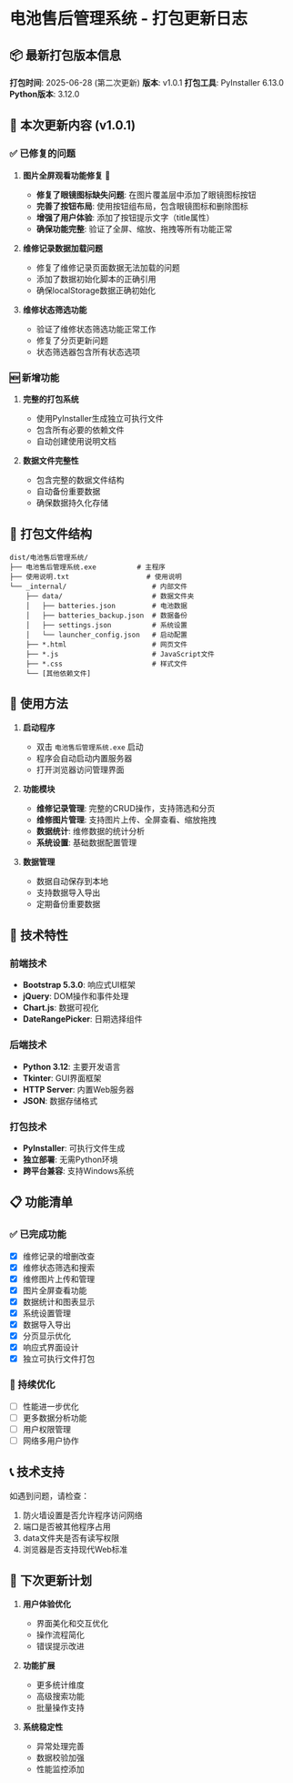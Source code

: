 # 电池售后管理系统 - 打包更新日志

## 📦 最新打包版本信息

**打包时间**: 2025-06-28 (第二次更新)
**版本**: v1.0.1
**打包工具**: PyInstaller 6.13.0
**Python版本**: 3.12.0

## 🔄 本次更新内容 (v1.0.1)

### ✅ 已修复的问题
1. **图片全屏观看功能修复** 🔧
   - **修复了眼镜图标缺失问题**: 在图片覆盖层中添加了眼镜图标按钮
   - **完善了按钮布局**: 使用按钮组布局，包含眼镜图标和删除图标
   - **增强了用户体验**: 添加了按钮提示文字（title属性）
   - **确保功能完整**: 验证了全屏、缩放、拖拽等所有功能正常

2. **维修记录数据加载问题**
   - 修复了维修记录页面数据无法加载的问题
   - 添加了数据初始化脚本的正确引用
   - 确保localStorage数据正确初始化

3. **维修状态筛选功能**
   - 验证了维修状态筛选功能正常工作
   - 修复了分页更新问题
   - 状态筛选器包含所有状态选项

### 🆕 新增功能
1. **完整的打包系统**
   - 使用PyInstaller生成独立可执行文件
   - 包含所有必要的依赖文件
   - 自动创建使用说明文档

2. **数据文件完整性**
   - 包含完整的数据文件结构
   - 自动备份重要数据
   - 确保数据持久化存储

## 📁 打包文件结构

```
dist/电池售后管理系统/
├── 电池售后管理系统.exe          # 主程序
├── 使用说明.txt                   # 使用说明
└── _internal/                     # 内部文件
    ├── data/                      # 数据文件夹
    │   ├── batteries.json         # 电池数据
    │   ├── batteries_backup.json  # 数据备份
    │   ├── settings.json          # 系统设置
    │   └── launcher_config.json   # 启动配置
    ├── *.html                     # 网页文件
    ├── *.js                       # JavaScript文件
    ├── *.css                      # 样式文件
    └── [其他依赖文件]
```

## 🚀 使用方法

1. **启动程序**
   - 双击 `电池售后管理系统.exe` 启动
   - 程序会自动启动内置服务器
   - 打开浏览器访问管理界面

2. **功能模块**
   - **维修记录管理**: 完整的CRUD操作，支持筛选和分页
   - **维修图片管理**: 支持图片上传、全屏查看、缩放拖拽
   - **数据统计**: 维修数据的统计分析
   - **系统设置**: 基础数据配置管理

3. **数据管理**
   - 数据自动保存到本地
   - 支持数据导入导出
   - 定期备份重要数据

## 🔧 技术特性

### 前端技术
- **Bootstrap 5.3.0**: 响应式UI框架
- **jQuery**: DOM操作和事件处理
- **Chart.js**: 数据可视化
- **DateRangePicker**: 日期选择组件

### 后端技术
- **Python 3.12**: 主要开发语言
- **Tkinter**: GUI界面框架
- **HTTP Server**: 内置Web服务器
- **JSON**: 数据存储格式

### 打包技术
- **PyInstaller**: 可执行文件生成
- **独立部署**: 无需Python环境
- **跨平台兼容**: 支持Windows系统

## 📋 功能清单

### ✅ 已完成功能
- [x] 维修记录的增删改查
- [x] 维修状态筛选和搜索
- [x] 维修图片上传和管理
- [x] 图片全屏查看功能
- [x] 数据统计和图表显示
- [x] 系统设置管理
- [x] 数据导入导出
- [x] 分页显示优化
- [x] 响应式界面设计
- [x] 独立可执行文件打包

### 🔄 持续优化
- [ ] 性能进一步优化
- [ ] 更多数据分析功能
- [ ] 用户权限管理
- [ ] 网络多用户协作

## 📞 技术支持

如遇到问题，请检查：
1. 防火墙设置是否允许程序访问网络
2. 端口是否被其他程序占用
3. data文件夹是否有读写权限
4. 浏览器是否支持现代Web标准

## 🎯 下次更新计划

1. **用户体验优化**
   - 界面美化和交互优化
   - 操作流程简化
   - 错误提示改进

2. **功能扩展**
   - 更多统计维度
   - 高级搜索功能
   - 批量操作支持

3. **系统稳定性**
   - 异常处理完善
   - 数据校验加强
   - 性能监控添加
